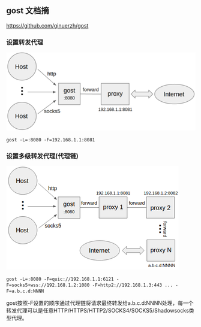 
## gost 文档摘

https://github.com/ginuerzh/gost

### 设置转发代理

[![img](_assets/gost/68747470733a2f2f67696e7565727a682e6769746875622e696f2f696d616765732f676f73745f30322e706e67.png)](https://camo.githubusercontent.com/3d3ffc569b6d352522f517876bd8441b2ba98b499058bd2d5344fb0bb242b0e6/68747470733a2f2f67696e7565727a682e6769746875622e696f2f696d616765732f676f73745f30322e706e67)

```
gost -L=:8080 -F=192.168.1.1:8081
```



### 设置多级转发代理(代理链)

[![img](_assets/gost/68747470733a2f2f67696e7565727a682e6769746875622e696f2f696d616765732f676f73745f30332e706e67.png)](https://camo.githubusercontent.com/5c6e7c9762de489f62a5d4c68a1710d705db8a23b4a3c0e5c686811132e9be59/68747470733a2f2f67696e7565727a682e6769746875622e696f2f696d616765732f676f73745f30332e706e67)

```
gost -L=:8080 -F=quic://192.168.1.1:6121 -F=socks5+wss://192.168.1.2:1080 -F=http2://192.168.1.3:443 ... -F=a.b.c.d:NNNN
```

gost按照-F设置的顺序通过代理链将请求最终转发给a.b.c.d:NNNN处理，每一个转发代理可以是任意HTTP/HTTPS/HTTP2/SOCKS4/SOCKS5/Shadowsocks类型代理。